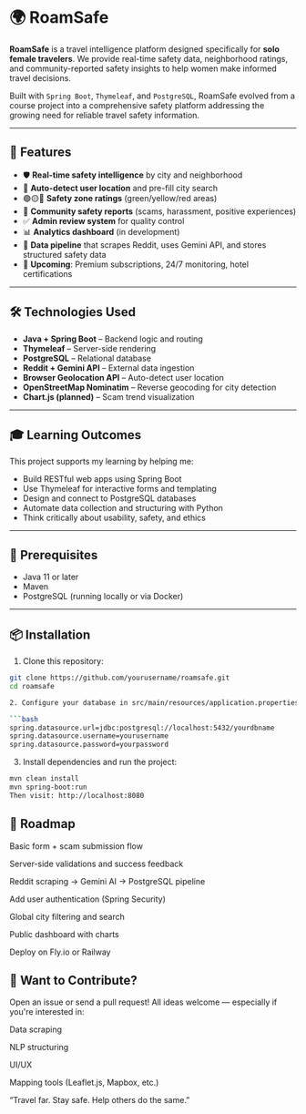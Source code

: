 # 🌍 RoamSafe

**RoamSafe** is a travel intelligence platform designed specifically for **solo female travelers**. We provide real-time safety data, neighborhood ratings, and community-reported safety insights to help women make informed travel decisions.

Built with `Spring Boot`, `Thymeleaf`, and `PostgreSQL`, RoamSafe evolved from a course project into a comprehensive safety platform addressing the growing need for reliable travel safety information.

---

## 🚀 Features

- 🛡️ **Real-time safety intelligence** by city and neighborhood
- 📍 **Auto-detect user location** and pre-fill city search
- 🟢🟡🔴 **Safety zone ratings** (green/yellow/red areas)
- 📝 **Community safety reports** (scams, harassment, positive experiences)
- ✅ **Admin review system** for quality control
- 📊 **Analytics dashboard** (in development)
- 🔄 **Data pipeline** that scrapes Reddit, uses Gemini API, and stores structured safety data
- 🔐 **Upcoming**: Premium subscriptions, 24/7 monitoring, hotel certifications

---

## 🛠️ Technologies Used

- **Java + Spring Boot** – Backend logic and routing
- **Thymeleaf** – Server-side rendering
- **PostgreSQL** – Relational database
- **Reddit + Gemini API** – External data ingestion
- **Browser Geolocation API** – Auto-detect user location
- **OpenStreetMap Nominatim** – Reverse geocoding for city detection
- **Chart.js (planned)** – Scam trend visualization

---

## 🎓 Learning Outcomes

This project supports my learning by helping me:

- Build RESTful web apps using Spring Boot
- Use Thymeleaf for interactive forms and templating
- Design and connect to PostgreSQL databases
- Automate data collection and structuring with Python
- Think critically about usability, safety, and ethics

---

## 🧰 Prerequisites

- Java 11 or later
- Maven
- PostgreSQL (running locally or via Docker)

---

## 📦 Installation

1. Clone this repository:

```bash
git clone https://github.com/yourusername/roamsafe.git
cd roamsafe

2. Configure your database in src/main/resources/application.properties:

```bash
spring.datasource.url=jdbc:postgresql://localhost:5432/yourdbname
spring.datasource.username=yourusername
spring.datasource.password=yourpassword
```

3. Install dependencies and run the project:
```bash
mvn clean install
mvn spring-boot:run
Then visit: http://localhost:8080
```

##  🌱 Roadmap
 Basic form + scam submission flow

 Server-side validations and success feedback

 Reddit scraping → Gemini AI → PostgreSQL pipeline

 Add user authentication (Spring Security)

 Global city filtering and search

 Public dashboard with charts

 Deploy on Fly.io or Railway

## 🧠 Want to Contribute?
Open an issue or send a pull request! All ideas welcome — especially if you're interested in:

Data scraping

NLP structuring

UI/UX

Mapping tools (Leaflet.js, Mapbox, etc.)


“Travel far. Stay safe. Help others do the same.”